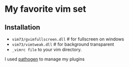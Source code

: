 # My favorite vim set

## Installation

* `vim73/gvimfullscreen.dll` # for fullscreen on windows
* `vim73/vimtweak.dll` # for background transparent
* `_vimrc file`
to your vim directory.

I used [pathogen](https://github.com/tpope/vim-pathogen.git) to manage my plugins
